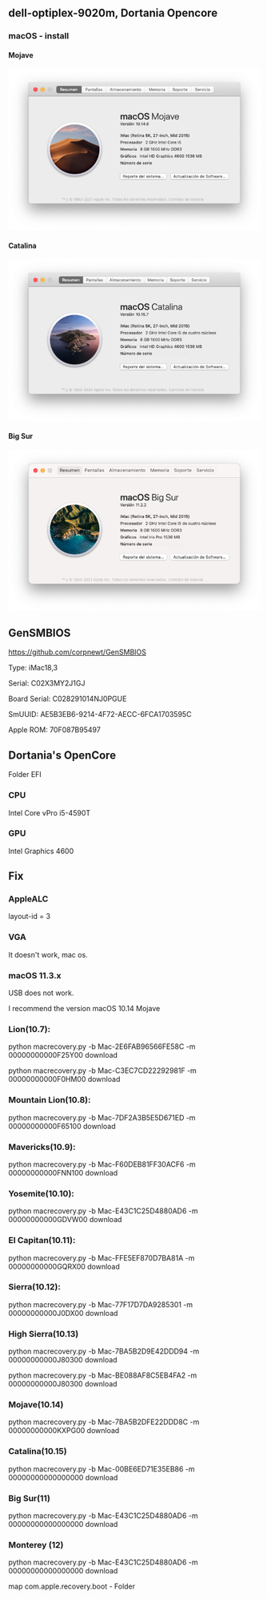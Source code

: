 ## dell-optiplex-9020m, Dortania Opencore

### macOS - install

#### Mojave

![macOS-Mojave](./macOS-Mojave.png)

#### Catalina

![macOS-Catalian](./macOS-Catalina.png)

#### Big Sur

![macOS-Big](./macOS-BigSur.png)

## GenSMBIOS
https://github.com/corpnewt/GenSMBIOS

Type:         iMac18,3

Serial:       C02X3MY2J1GJ

Board Serial: C028291014NJ0PGUE

SmUUID:       AE5B3EB6-9214-4F72-AECC-6FCA1703595C

Apple ROM:    70F087B95497

## Dortania's OpenCore

Folder EFI

### CPU

Intel Core vPro i5-4590T

### GPU

Intel Graphics 4600

## Fix

### AppleALC

layout-id = 3

### VGA

It doesn't work, mac os.

### macOS 11.3.x

USB does not work.

I recommend the version macOS 10.14 Mojave

### Lion(10.7):

python macrecovery.py -b Mac-2E6FAB96566FE58C -m 00000000000F25Y00 download

python macrecovery.py -b Mac-C3EC7CD22292981F -m 00000000000F0HM00 download

### Mountain Lion(10.8):

python macrecovery.py -b Mac-7DF2A3B5E5D671ED -m 00000000000F65100 download

### Mavericks(10.9):

python macrecovery.py -b Mac-F60DEB81FF30ACF6 -m 00000000000FNN100 download

### Yosemite(10.10):

python macrecovery.py -b Mac-E43C1C25D4880AD6 -m 00000000000GDVW00 download

### El Capitan(10.11):

python macrecovery.py -b Mac-FFE5EF870D7BA81A -m 00000000000GQRX00 download

### Sierra(10.12):

python macrecovery.py -b Mac-77F17D7DA9285301 -m 00000000000J0DX00 download

### High Sierra(10.13)

python macrecovery.py -b Mac-7BA5B2D9E42DDD94 -m 00000000000J80300 download

python macrecovery.py -b Mac-BE088AF8C5EB4FA2 -m 00000000000J80300 download

### Mojave(10.14)

python macrecovery.py -b Mac-7BA5B2DFE22DDD8C -m 00000000000KXPG00 download

### Catalina(10.15)

python macrecovery.py -b Mac-00BE6ED71E35EB86 -m 00000000000000000 download

### Big Sur(11)

python macrecovery.py -b Mac-E43C1C25D4880AD6 -m 00000000000000000 download

### Monterey (12)

python macrecovery.py -b Mac-E43C1C25D4880AD6 -m 00000000000000000 download

map com.apple.recovery.boot  -  Folder
